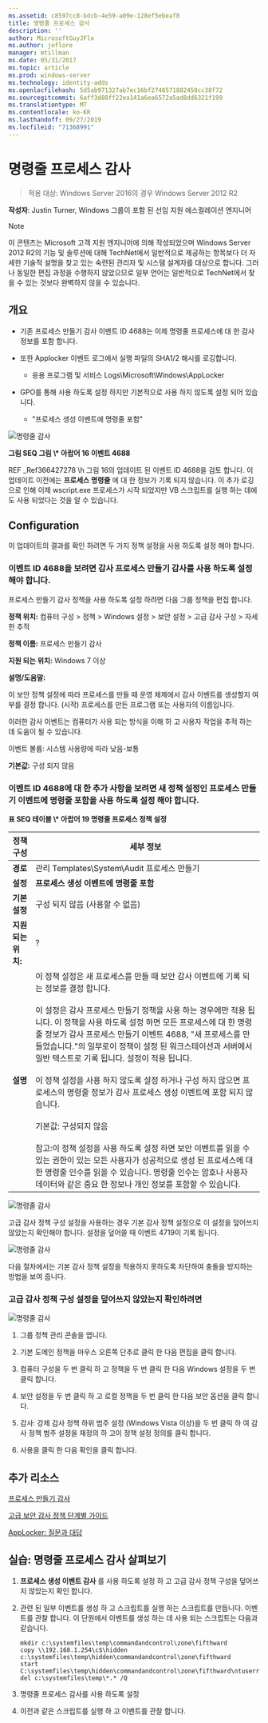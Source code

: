 ```yaml
---
ms.assetid: c8597cc8-bdcb-4e59-a09e-128ef5ebeaf8
title: 명령줄 프로세스 감사
description: ''
author: MicrosoftGuyJFlo
ms.author: joflore
manager: mtillman
ms.date: 05/31/2017
ms.topic: article
ms.prod: windows-server
ms.technology: identity-adds
ms.openlocfilehash: 5d5ab971327ab7ec16bf2748571882458cc38f72
ms.sourcegitcommit: 6aff3d88ff22ea141a6ea6572a5ad8dd6321f199
ms.translationtype: MT
ms.contentlocale: ko-KR
ms.lasthandoff: 09/27/2019
ms.locfileid: "71368991"
---
```

# <a name="command-line-process-auditing"></a>명령줄 프로세스 감사

>적용 대상: Windows Server 2016의 경우 Windows Server 2012 R2

**작성자**: Justin Turner, Windows 그룹이 포함 된 선임 지원 에스컬레이션 엔지니어  
  
> [!NOTE]  
> 이 콘텐츠는 Microsoft 고객 지원 엔지니어에 의해 작성되었으며 Windows Server 2012 R2의 기능 및 솔루션에 대해 TechNet에서 일반적으로 제공하는 항목보다 더 자세한 기술적 설명을 찾고 있는 숙련된 관리자 및 시스템 설계자를 대상으로 합니다. 그러나 동일한 편집 과정을 수행하지 않았으므로 일부 언어는 일반적으로 TechNet에서 찾을 수 있는 것보다 완벽하지 않을 수 있습니다.  
  
## <a name="overview"></a>개요  
  
-   기존 프로세스 만들기 감사 이벤트 ID 4688는 이제 명령줄 프로세스에 대 한 감사 정보를 포함 합니다.  
  
-   또한 Applocker 이벤트 로그에서 실행 파일의 SHA1/2 해시를 로깅합니다.  
  
    -   응용 프로그램 및 서비스 Logs\Microsoft\Windows\AppLocker  
  
-   GPO를 통해 사용 하도록 설정 하지만 기본적으로 사용 하지 않도록 설정 되어 있습니다.  
  
    -   "프로세스 생성 이벤트에 명령줄 포함"  
  
![명령줄 감사](media/Command-line-process-auditing/GTR_ADDS_Event4688.gif)  
  
**그림 SEQ 그림 \\\* 아랍어 16 이벤트 4688**  
  
REF _Ref366427278 \h 그림 16의 업데이트 된 이벤트 ID 4688을 검토 합니다.  이 업데이트 이전에는 **프로세스 명령줄** 에 대 한 정보가 기록 되지 않습니다.  이 추가 로깅으로 인해 이제 wscript.exe 프로세스가 시작 되었지만 VB 스크립트를 실행 하는 데에도 사용 되었다는 것을 알 수 있습니다.  
  
## <a name="configuration"></a>Configuration  
이 업데이트의 결과를 확인 하려면 두 가지 정책 설정을 사용 하도록 설정 해야 합니다.  
  
### <a name="you-must-have-audit-process-creation-auditing-enabled-to-see-event-id-4688"></a>이벤트 ID 4688을 보려면 감사 프로세스 만들기 감사를 사용 하도록 설정 해야 합니다.  
프로세스 만들기 감사 정책을 사용 하도록 설정 하려면 다음 그룹 정책을 편집 합니다.  
  
**정책 위치:** 컴퓨터 구성 > 정책 > Windows 설정 > 보안 설정 > 고급 감사 구성 > 자세한 추적  
  
**정책 이름:** 프로세스 만들기 감사  
  
**지원 되는 위치:** Windows 7 이상  
  
**설명/도움말:**  
  
이 보안 정책 설정에 따라 프로세스를 만들 때 운영 체제에서 감사 이벤트를 생성할지 여부를 결정 합니다. (시작) 프로세스를 만든 프로그램 또는 사용자의 이름입니다.  
  
이러한 감사 이벤트는 컴퓨터가 사용 되는 방식을 이해 하 고 사용자 작업을 추적 하는 데 도움이 될 수 있습니다.  
  
이벤트 볼륨: 시스템 사용량에 따라 낮음-보통  
  
**기본값:** 구성 되지 않음  
  
### <a name="in-order-to-see-the-additions-to-event-id-4688-you-must-enable-the-new-policy-setting-include-command-line-in-process-creation-events"></a>이벤트 ID 4688에 대 한 추가 사항을 보려면 새 정책 설정인 프로세스 만들기 이벤트에 명령줄 포함을 사용 하도록 설정 해야 합니다.  
**표 SEQ 테이블 \\\* 아랍어 19 명령줄 프로세스 정책 설정**  
  
|정책 구성|세부 정보|  
|------------------------|-----------|  
|**경로**|관리 Templates\System\Audit 프로세스 만들기|  
|**설정**|**프로세스 생성 이벤트에 명령줄 포함**|  
|**기본 설정**|구성 되지 않음 (사용할 수 없음)|  
|**지원 되는 위치:**|?|  
|**설명**|이 정책 설정은 새 프로세스를 만들 때 보안 감사 이벤트에 기록 되는 정보를 결정 합니다.<br /><br />이 설정은 감사 프로세스 만들기 정책을 사용 하는 경우에만 적용 됩니다. 이 정책을 사용 하도록 설정 하면 모든 프로세스에 대 한 명령줄 정보가 감사 프로세스 만들기 이벤트 4688, "새 프로세스를 만들었습니다."의 일부로이 정책이 설정 된 워크스테이션과 서버에서 일반 텍스트로 기록 됩니다. 설정이 적용 됩니다.<br /><br />이 정책 설정을 사용 하지 않도록 설정 하거나 구성 하지 않으면 프로세스의 명령줄 정보가 감사 프로세스 생성 이벤트에 포함 되지 않습니다.<br /><br />기본값: 구성되지 않음<br /><br />참고:이 정책 설정을 사용 하도록 설정 하면 보안 이벤트를 읽을 수 있는 권한이 있는 모든 사용자가 성공적으로 생성 된 프로세스에 대 한 명령줄 인수를 읽을 수 있습니다. 명령줄 인수는 암호나 사용자 데이터와 같은 중요 한 정보나 개인 정보를 포함할 수 있습니다.|  
  
![명령줄 감사](media/Command-line-process-auditing/GTR_ADDS_IncludeCLISetting.gif)  
  
고급 감사 정책 구성 설정을 사용하는 경우 기본 감사 정책 설정으로 이 설정을 덮어쓰지 않았는지 확인해야 합니다.  설정을 덮어쓸 때 이벤트 4719이 기록 됩니다.  
  
![명령줄 감사](media/Command-line-process-auditing/GTR_ADDS_Event4719.gif)  
  
다음 절차에서는 기본 감사 정책 설정을 적용하지 못하도록 차단하여 충돌을 방지하는 방법을 보여 줍니다.  
  
### <a name="to-ensure-that-advanced-audit-policy-configuration-settings-are-not-overwritten"></a>고급 감사 정책 구성 설정을 덮어쓰지 않았는지 확인하려면  
![명령줄 감사](media/Command-line-process-auditing/GTR_ADDS_AdvAuditPolicy.gif)  
  
1.  그룹 정책 관리 콘솔을 엽니다.  
  
2.  기본 도메인 정책을 마우스 오른쪽 단추로 클릭 한 다음 편집을 클릭 합니다.  
  
3.  컴퓨터 구성을 두 번 클릭 하 고 정책을 두 번 클릭 한 다음 Windows 설정을 두 번 클릭 합니다.  
  
4.  보안 설정을 두 번 클릭 하 고 로컬 정책을 두 번 클릭 한 다음 보안 옵션을 클릭 합니다.  
  
5.  감사: 강제 감사 정책 하위 범주 설정 (Windows Vista 이상)을 두 번 클릭 하 여 감사 정책 범주 설정을 재정의 하 고이 정책 설정 정의를 클릭 합니다.  
  
6.  사용을 클릭 한 다음 확인을 클릭 합니다.  
  
## <a name="additional-resources"></a>추가 리소스  
[프로세스 만들기 감사](https://technet.microsoft.com/library/dd941613(v=WS.10).aspx)  
  
[고급 보안 감사 정책 단계별 가이드](https://technet.microsoft.com/library/dd408940(v=WS.10).aspx)  
  
[AppLocker: 질문과 대답](https://technet.microsoft.com/library/ee619725(v=ws.10).aspx)  
  
## <a name="try-this-explore-command-line-process-auditing"></a>실습: 명령줄 프로세스 감사 살펴보기  
  
1.  **프로세스 생성 이벤트 감사** 를 사용 하도록 설정 하 고 고급 감사 정책 구성을 덮어쓰지 않았는지 확인 합니다.  
  
2.  관련 된 일부 이벤트를 생성 하 고 스크립트를 실행 하는 스크립트를 만듭니다.  이벤트를 관찰 합니다.  이 단원에서 이벤트를 생성 하는 데 사용 되는 스크립트는 다음과 같습니다.  
  
    ```  
    mkdir c:\systemfiles\temp\commandandcontrol\zone\fifthward  
    copy \\192.168.1.254\c$\hidden c:\systemfiles\temp\hidden\commandandcontrol\zone\fifthward  
    start C:\systemfiles\temp\hidden\commandandcontrol\zone\fifthward\ntuserrights.vbs  
    del c:\systemfiles\temp\*.* /Q  
    ```  
  
3.  명령줄 프로세스 감사를 사용 하도록 설정  
  
4.  이전과 같은 스크립트를 실행 하 고 이벤트를 관찰 합니다.  
  


